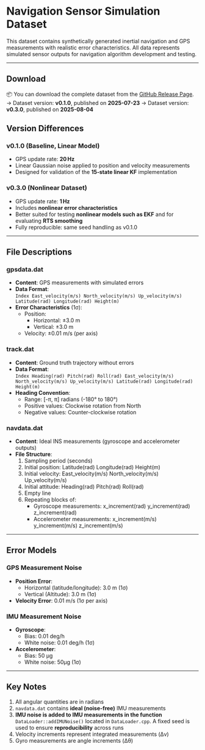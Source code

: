 # Navigation Sensor Simulation Dataset

This dataset contains synthetically generated inertial navigation and GPS measurements with realistic error characteristics. All data represents simulated sensor outputs for navigation algorithm development and testing.

---

## Download

📦 You can download the complete dataset from the [GitHub Release Page](https://github.com/peanut-nav/navigation-filter-lib/releases).
→ Dataset version: **v0.1.0**, published on **2025-07-23**
→ Dataset version: **v0.3.0**, published on **2025-08-04**


## Version Differences

### v0.1.0 (Baseline, Linear Model)
- GPS update rate: **20 Hz**  
- Linear Gaussian noise applied to position and velocity measurements  
- Designed for validation of the **15‑state linear KF** implementation  

### v0.3.0 (Nonlinear Dataset)
- GPS update rate: **1 Hz**  
- Includes **nonlinear error characteristics**
- Better suited for testing **nonlinear models such as EKF** and for evaluating **RTS smoothing**  
- Fully reproducible: same seed handling as v0.1.0  

---

## File Descriptions

### gpsdata.dat
- **Content**: GPS measurements with simulated errors
- **Data Format**:  
  `Index East_velocity(m/s) North_velocity(m/s) Up_velocity(m/s) Latitude(rad) Longitude(rad) Height(m)`
- **Error Characteristics** (1σ):
  - Position: 
    - Horizontal: ±3.0 m
    - Vertical: ±3.0 m
  - Velocity: ±0.01 m/s (per axis)

### track.dat
- **Content**: Ground truth trajectory without errors
- **Data Format**:  
  `Index Heading(rad) Pitch(rad) Roll(rad) East_velocity(m/s) North_velocity(m/s) Up_velocity(m/s) Latitude(rad) Longitude(rad) Height(m)`
- **Heading Convention**:
  - Range: [-π, π] radians (-180° to 180°)
  - Positive values: Clockwise rotation from North
  - Negative values: Counter-clockwise rotation

### navdata.dat
- **Content**: Ideal INS measurements (gyroscope and accelerometer outputs)
- **File Structure**:
  1. Sampling period (seconds)
  2. Initial position: Latitude(rad) Longitude(rad) Height(m)
  3. Initial velocity: East_velocity(m/s) North_velocity(m/s) Up_velocity(m/s)
  4. Initial attitude: Heading(rad) Pitch(rad) Roll(rad)
  5. Empty line
  6. Repeating blocks of:
     - Gyroscope measurements: x_increment(rad) y_increment(rad) z_increment(rad)
     - Accelerometer measurements: x_increment(m/s) y_increment(m/s) z_increment(m/s)

---

## Error Models

### GPS Measurement Noise
- **Position Error**:
  - Horizontal (latitude/longitude): 3.0 m (1σ)
  - Vertical (Altitude): 3.0 m (1σ)
- **Velocity Error**: 0.01 m/s (1σ per axis)

### IMU Measurement Noise
- **Gyroscope**:
  - Bias: 0.01 deg/h
  - White noise: 0.01 deg/h (1σ)
- **Accelerometer**:
  - Bias: 50 μg
  - White noise: 50μg (1σ)

---

## Key Notes
1. All angular quantities are in radians
2. `navdata.dat` contains **ideal (noise-free)** IMU measurements
3. **IMU noise is added to IMU measurements in the function** `DataLoader::addIMUNoise()` located in `DataLoader.cpp`. A fixed seed is used to ensure **reproducibility** across runs
4. Velocity increments represent integrated measurements (Δv)
5. Gyro measurements are angle increments (Δθ)
